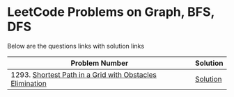 # LeetCode Problems on Graph, BFS, DFS
Below are the questions links with solution links


|Problem Number|Solution|
|--------------|--------|
|1293. [Shortest Path in a Grid with Obstacles Elimination](https://leetcode.com/problems/shortest-path-in-a-grid-with-obstacles-elimination/)|[Solution](https://github.com/HarshOza36/LeetCode_Problems/blob/main/Graph%2C%20BFS%2C%20DFS/P1293%20-%20shortestPathInGridwithObstaclesElimination.py)|
